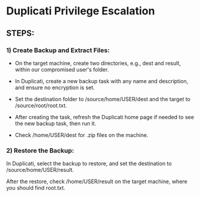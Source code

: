 # Duplicati Privilege Escalation

## STEPS:

### 1) Create Backup and Extract Files:

 - On the target machine, create two directories, e.g., dest and result, within our compromised user's folder.

 - In Duplicati, create a new backup task with any name and description, and ensure no encryption is set.

 - Set the destination folder to /source/home/USER/dest and the target to /source/root/root.txt.

 - After creating the task, refresh the Duplicati home page if needed to see the new backup task, then run it.

 - Check /home/USER/dest for .zip files on the machine.

### 2) Restore the Backup:

In Duplicati, select the backup to restore, and set the destination to /source/home/USER/result.

After the restore, check /home/USER/result on the target machine, where you should find root.txt.


